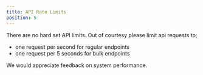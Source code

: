 ```yaml
---
title: API Rate Limits
position: 5
---
```


There are no hard set API limits. Out of courtesy please limit api requests to;

 * one request per second for regular endpoints
 * one request per 5 seconds for bulk endpoints

 We would appreciate feedback on system performance.
